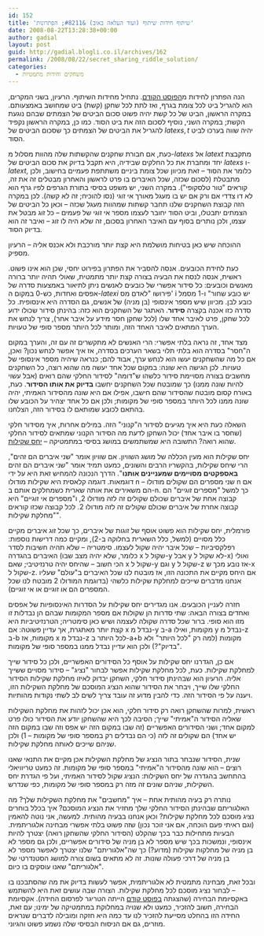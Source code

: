 ```yaml
---
id: 152
title: 'שיתוף חידות שיתוף (ועוד העלאה באוב) &#8211; הפתרונות'
date: 2008-08-22T13:28:38+00:00
author: gadial
layout: post
guid: http://gadial.blogli.co.il/archives/162
permalink: /2008/08/22/secret_sharing_riddle_solution/
categories:
  - משחקים וחידות מתמטיות
---
```

הנה הפתרון לחידות מ[הפוסט הקודם](http://www.gadial.net/?p=151). נתחיל מחידות השיתוף. הרעיון, בשני המקרים, הוא להגריל ביט לכל צומת בגרף, ואז לתת לכל שחקן (קשת) ביט שמחושב באמצעותם. במקרה הראשון, הביט של כל קשת יהיה פשוט סכום הביטים של הצמתים שבהם נוגעת הקשת; במקרה השני, נוסיף לסכום הזה את ביט הסוד. כמו כן, במקרה הראשון נקפיד להגריל את הביטים של הצמתים כך שסכום הביטים של $latex s,t$ יהיה שווה בערכו לביט הסוד.

כעת, אם חבורת שחקנים שהקשתות שלה מהוות מסלול מ-$latex s$ אל $latex t$ מתקבצת יחד ומחברת את כל החלקים שבידיה, היא תקבל בדיוק את סכום הביטים של $latex s$ ו-$latex t$, כלומר את הסוד &#8211; זאת מכיוון שכל צומת ביניים משתתפת פעמיים בחישוב, ולכן מתבטלת (לסכום שכזה, שכל האיברים בו פרט לראשון והאחרון מבטלים זה את זה, קוראים "טור טלסקופי"). במקרה השני, יש משפט בסיסי בתורת הגרפים לפיו גרף הוא לא דו צדדי אם ורק אם יש בו מעגל מאורך אי זוגי (נסו להוכיח; זה לא קשה). לכן במקרה הזה קבוצת השחקנים שלנו תחבר קשתות שמהוות מעגל שכזה &#8211; וכאן כל הביטים של הצמתים יתבטלו, וביט הסוד יחובר לעצמו מספר אי זוגי של פעמים &#8211; כל זוג מבטל את עצמו, ולכן נותרים בסוף עם האיבר האחרון בסכום, זה שלא היה לו זוג &#8211; ואיבר זה הוא בדיוק הסוד.

ההוכחה שיש כאן בטיחות מושלמת היא קצת יותר מורכבת ולא אכנס אליה &#8211; הרעיון מספיק.

כעת לחידת הכובעים. אנסה להסביר את הפתרון בפירוט יחסי, שכן הוא אינו פשוט. ראשית, אנסה לנסח את הבעיה בצורה קצת יותר מתמטית, שאולי תהיה יותר ברורה מאנשים וכובעים: כל סידור אפשרי של כובעים לאנשים ניתן לתיאור באמצעות סדרה של אפסים ואחדות, כש-0 במקום ה-$latex i$ פירושו "לאדם מס' i יש כובע שחור" ו-1 מסמל כובע לבן. מכיוון שיש מספר אינסופי (בן מניה) של אנשים, גם הסדרה היא אינסופית. כל סדרה כזו אכנה בקצרה **סידור**. האתגר של השחקנים הוא כזה: בהינתן סידור שכולו ידוע לכל שחקן, פרט לאיבר אחד שלו (לכל שחקן חסר מידע על איבר אחר), צריך לנחש את הערך המתאים לאיבר האחד הזה, ומותר לכל היותר מספר סופי של טעויות.

מצד אחד, זה נראה בלתי אפשרי: הרי האנשים לא מתקשרים זה עם זה, והערך במקום ה"חסר" בסדרה הוא בלתי תלוי בשאר הערכים בסדרה, אז איך אפשר לנחש נכון? ואכן, אם כל מה שהשחקנים יעשו הוא לנחש ערך, אבוד להם; כנראה שיהיה מספר אינסופי של טעויות. לכן הגישה היא שונה: במקום שכל אחד יעשה מה שהוא רוצה, כל השחקנים מחשבים בצורה מסויימת סידור כלשהו ש"דומה" לסידור החלקי שהם רואים (אבל עשוי להיות שונה ממנו) כך שמובטח שכל השחקנים יחשבו **בדיוק את אותו הסידור**. כעת, באורח קסום מובטח שהסידור שהם חישבו, אפילו אם היא שונה מהסידור האמיתי, יהיה שונה ממנו לכל היותר במספר סופי של מקומות; ולכן אם כל אחד יצהיר על הכובע שלו בהתאם לכובע שמותאם לו בסידור הזה, הצלחנו.

השאלה כעת היא איך מגיעים לסידור ה"קנוני" הזה. במילים אחרות, איך מסידור חלקי (שחסר בו איבר אחד) יכול השחקן לדעת מה הסידור הקנוני שמתאים לסידור החלקי שהוא רואה? התשובה היא שמשתמשים במושג בסיסי במתמטיקה &#8211; [יחס שקילות](http://he.wikipedia.org/wiki/%D7%99%D7%97%D7%A1_%D7%A9%D7%A7%D7%99%D7%9C%D7%95%D7%AA).

יחס שקילות הוא מעין הכללה של מושג השוויון. אם שוויון אומר "שני איברים הם זהים", הרי שיחס שקילות, בהקשריו הרבים והשונים, כמעט תמיד אומר "שני איברים הם זהים **באספקטים מסויימים שמעניינים אותנו**". הדרך הנכונה להמחיש זאת היא על ידי דוגמאות. דוגמה קלאסית היא שקילות מודולו n &#8211; שני מספרים הם שקולים מודולו n אם הם משאירים את אותה שארית כשמחלקים אותם ב-n. כך למשל "מספרים זוגיים" הם קבוצה אחת של איברים שכולם שקולים זה לזה מודולו 2, ו"מספרים אי זוגיים" היא קבוצה אחרת של איברים שכולם שקולים זה לזה מודולו 2. לכל קבוצה שכזו קוראים "מחלקת שקילות".

פורמלית, יחס שקילות הוא פשוט אוסף של זוגות של איברים, כך שכל זוג איברים מקיים כלל מסויים (למשל, כלל השארית בחלוקה ב-2), ומקיים כמה דרישות נוספות: רפלקסיביות &#8211; שכל איבר יהיה שקול לעצמו. סימטריה &#8211; שלא תהיה חשיבות לסדר האיברים בהגדרה (כלומר, שלא יהיה מצב שבו x שקול ל-y אבל y לא שקול ל-x) ואולי הכי חשוב &#8211; שהיחס יהיה טרנזיטיבי; שאם x שקול ל-y וגם y שקול ל-z אז נובע מכך ש-x שקול ל-z. אם היחס מקיים את התכונה הזו, אז מובטח לנו שכל האיברים ב"עולם" שעליו אנחנו מדברים שייכים למחלקת שקילות כלשהי (בדוגמת המודולו 2 מובטח לנו שכל המספרים הם או זוגיים או אי זוגיים).

חזרה לעניין הכובעים. אנו מגדירים יחס שקילות על הסדרות האינסופיות של אפסים ואחדים בצורה הבאה: שתי סדרות הן שקולות אם מספר המקומות שבהם הן נבדלות זו מזו הוא סופי. ברור שכל סדרה שקולה לעצמה ושיש כאן סימטריה; הטרנזיטיביות היא קצת יותר מאתגרת, אך עדיין פשוטה: אם x נבדל מ-y ב-a מקומות, ואילו y נבדל מ-z ב-b מקומות, אז x נבדל מ-z לכל היותר ב-a+b מקומות (למה רק "לכל היותר" ולא "בדיוק"?) ולכן הוא עדיין נבדל ממנו במספר סופי של מקומות.

אם כן, הגדרנו יחס שקילות על אוסף כל הסידורים האפשריים, ולכן כל סידור שייך למחלקת שקילות. כעת, לכל מחלקת שקילות אפשר לבחור "נציג" &#8211; סידור מסויים ששייך אליה. הרעיון הוא שבהינתן סידור חלקי, השחקן יבדוק לאיזו מחלקת שקילות הסידור החלקי שלו שייך, ויבחר את הסידור שהוא הנציג המוסכם של מחלקת השקילות הזו, ויענה על פי הסידור הזה. כדי להבין מדוע זה עובד צריך לשים לב לשתי נקודות מהותיות.

ראשית, למרות שהשחקן רואה רק סידור חלקי, הוא אכן יכול לזהות את מחלקת השקילות שאליה הסידור ה"אמיתי" שייך; הסיבה לכך היא שהשחקן יודע את הסידור כולו פרט למקום אחד; ושני הסידורים האפשריים (זה שבו במקום הזה יש אפס וזה שבו במקום הזה יש אחד) הם שקולים זה לזה (כי הם נבדלים רק במספר סופי של מקומות &#8211; 1) ולכן שניהם שייכים לאותה מחלקת שקילות.

שנית, הסידור שנבחר בתור הנציג של מחלקת השקילות אכן מקיים את התנאי שאנו רוצים &#8211; הוא שונה מהסידור ה"אמיתי" במספר סופי של מקומות. זה כמעט טריוויאלי בהתחשב בהגדרה של יחס השקילות: הנציג שקול לסידור האמיתי, ועל פי הגדרת יחס השקילות, שניהם שונים זה מזה רק במספר סופי של מקומות, כפי שנדרש.

נותרה רק בעיה מהותית אחת &#8211; איך "מחשבים" את מחלקת השקילות שלך? מה האלגוריתם שבהינתן הסידור החלקי שלך מחזיר את הנציג המוסכם? איך בכלל בוחרים נציג מוסכם לכל מחלקת שקילות? וכאן אנחנו בבעיה מהותית. למעשה, אני נוטה להאמין (וגם ראיתי פעם הוכחה, אם אני זוכר נכון) שזה פשוט בלתי אפשרי מבחינה אלגוריתמית. הבעיות מתחילות כבר בכך שהקלט (הסידור החלקי שהשחקן רואה) יצטרך להיות אינסופי, ונמשכות בכך שיש מספר לא בן מניה של סידורים אפשריים, ולכן גם מספר לא בן מניה של מחלקות שקילות (מדוע?) כך שה"אלגוריתם" שלנו יצטרך לאפשר מספר לא בן מניה של דרכי פעולה שונות. זה לא מתאים בשום צורה למושג הסטנדרטי של "אלגוריתם" שאנו עוסקים בו כיום.

ובכל זאת, מבחינה מתמטית לא אלגוריתמית, אפשר לעשות בדיוק את מה שהסתבכנו בו &#8211; לבחור נציג מוסכם לכל מחלקת שקילות. הצורה שבה עושים זאת היא להשתמש באקסיומת הבחירה (שהצגתה [בפוסט קודם](http://www.gadial.net/?p=37) הייתה הטריגר לפרסום החידה). אקסיומת הבחירה, חשוב להזכיר, כמעט ולא שנויה במחלוקת במתמטיקה של ימינו; עם זאת, החידה הזו בהחלט מסייעת להזכיר לנו עד כמה היא חזקה ומובילה לדברים שנראים מוזרים, גם אם הניסוח הבסיסי שלה נשמע פשוט והגיוני.